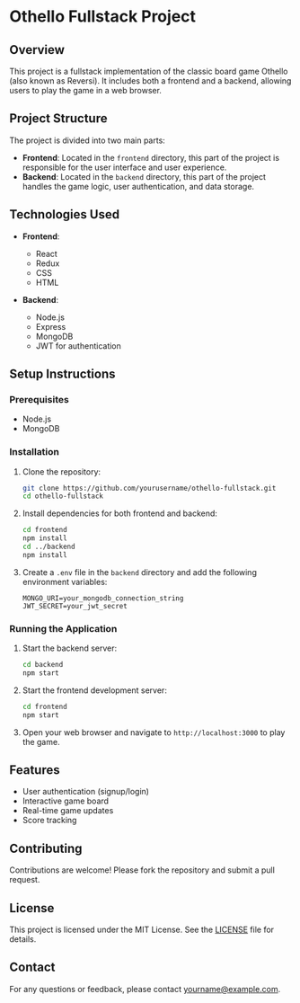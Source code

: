 # Othello Fullstack Project

## Overview
This project is a fullstack implementation of the classic board game Othello (also known as Reversi). It includes both a frontend and a backend, allowing users to play the game in a web browser.

## Project Structure
The project is divided into two main parts:
- **Frontend**: Located in the `frontend` directory, this part of the project is responsible for the user interface and user experience.
- **Backend**: Located in the `backend` directory, this part of the project handles the game logic, user authentication, and data storage.

## Technologies Used
- **Frontend**:
    - React
    - Redux
    - CSS
    - HTML

- **Backend**:
    - Node.js
    - Express
    - MongoDB
    - JWT for authentication

## Setup Instructions

### Prerequisites
- Node.js
- MongoDB

### Installation
1. Clone the repository:
     ```bash
     git clone https://github.com/yourusername/othello-fullstack.git
     cd othello-fullstack
     ```

2. Install dependencies for both frontend and backend:
     ```bash
     cd frontend
     npm install
     cd ../backend
     npm install
     ```

3. Create a `.env` file in the `backend` directory and add the following environment variables:
     ```
     MONGO_URI=your_mongodb_connection_string
     JWT_SECRET=your_jwt_secret
     ```

### Running the Application
1. Start the backend server:
     ```bash
     cd backend
     npm start
     ```

2. Start the frontend development server:
     ```bash
     cd frontend
     npm start
     ```

3. Open your web browser and navigate to `http://localhost:3000` to play the game.

## Features
- User authentication (signup/login)
- Interactive game board
- Real-time game updates
- Score tracking

## Contributing
Contributions are welcome! Please fork the repository and submit a pull request.

## License
This project is licensed under the MIT License. See the [LICENSE](LICENSE) file for details.

## Contact
For any questions or feedback, please contact [yourname@example.com](mailto:yourname@example.com).
